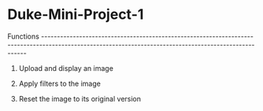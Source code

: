 # Duke-Mini-Project-1

Functions -------------------------------------------------------------------------------------------------------------------------------------------------------

1. Upload and display an image

2. Apply filters to the image

3. Reset the image to its original version
